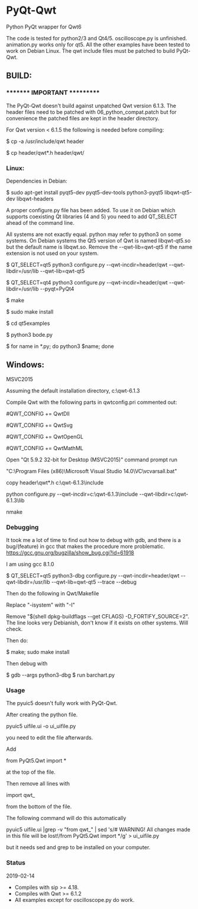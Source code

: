 # PyQt-Qwt
Python PyQt wrapper for Qwt6

The code is tested for python2/3 and Qt4/5.
oscilloscope.py is unfinished.
animation.py works only for qt5.
All the other examples have been tested to work on 
Debian Linux.
The qwt include files must be patched to build PyQt-Qwt.



## BUILD:

### ******* IMPORTANT *********

The PyQt-Qwt doesn't build against unpatched Qwt version 6.1.3.
The header files need to be patched with 06_python_compat.patch
but for convenience the patched files are kept in the header
directory.

For Qwt version < 6.1.5 the following is needed before compiling:

$ cp -a /usr/include/qwt header

$ cp header/qwt*.h header/qwt/

### Linux:

Dependencies in Debian:

$ sudo apt-get install pyqt5-dev pyqt5-dev-tools python3-pyqt5 libqwt-qt5-dev libqwt-headers

A proper configure.py file has been added. To use it on Debian
which supports coexisting Qt libraries (4 and 5) you need to 
add QT_SELECT ahead of the command line.

All systems are not exactly equal. python may refer to python3 on some systems.
On Debian systems the Qt5 version of Qwt is named libqwt-qt5.so but the default name is
libqwt.so. Remove the  --qwt-lib=qwt-qt5 if the name extension is not used on your system.


$ QT_SELECT=qt5 python3 configure.py --qwt-incdir=header/qwt --qwt-libdir=/usr/lib --qwt-lib=qwt-qt5

$ QT_SELECT=qt4 python3 configure.py --qwt-incdir=header/qwt --qwt-libdir=/usr/lib --pyqt=PyQt4

$ make

$ sudo make install

$ cd qt5examples

$ python3 bode.py

$ for name in *.py; do python3 $name; done

## Windows:

MSVC2015

Assuming the default installation directory, c:\qwt-6.1.3

Compile Qwt with the following parts in qwtconfig.pri commented out:

#QWT_CONFIG += QwtDll

#QWT_CONFIG += QwtSvg

#QWT_CONFIG += QwtOpenGL

#QWT_CONFIG += QwtMathML


Open "Qt 5.9.2 32-bit for Desktop (MSVC2015)" command prompt
run

"C:\Program Files (x86)\Microsoft Visual Studio 14.0\VC\vcvarsall.bat"

copy header\qwt*.h c:\qwt-6.1.3\include

python configure.py --qwt-incdir=c:\qwt-6.1.3\include --qwt-libdir=c:\qwt-6.1.3\lib

nmake

### Debugging

It took me a lot of time to find out how to debug with gdb, and there is
a bug/(feature) in gcc that makes the procedure more problematic.
https://gcc.gnu.org/bugzilla/show_bug.cgi?id=61918

I am using gcc 8.1.0

$ QT_SELECT=qt5 python3-dbg configure.py --qwt-incdir=header/qwt --qwt-libdir=/usr/lib --qwt-lib=qwt-qt5 --trace --debug

Then do the following in Qwt/Makefile

Replace "-isystem" with "-I"

Remove "$(shell dpkg-buildflags --get CFLAGS) -D_FORTIFY_SOURCE=2". The line looks very Debianish, don't know if it exists on other systems. Will check.

Then do:

$ make; sudo make install

Then debug with

$ gdb --args python3-dbg
$ run barchart.py

### Usage

The pyuic5 doesn't fully work with PyQt-Qwt.

After creating the python file.

pyuic5 uifile.ui -o ui_uifile.py

you need to edit the file afterwards.

Add 

from PyQt5.Qwt import *

at the top of the file.

Then remove all lines with

import qwt_

from the bottom of the file.

The following command will do this automatically

pyuic5 uifile.ui |grep -v "from qwt_" | sed 's/# WARNING! All changes made in this file will be lost!/from PyQt5.Qwt import */g' > ui_uifile.py

but it needs sed and grep to be installed on your computer.

### Status

2019-02-14
  * Compiles with sip >= 4.18.
  * Compiles with Qwt >= 6.1.2
  * All examples except for oscilloscope.py do work.



